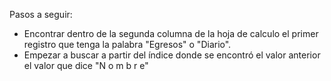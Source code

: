 Pasos a seguir:

- Encontrar dentro de la segunda columna de la hoja de calculo el primer registro que tenga la palabra "Egresos" o "Diario".
- Empezar a buscar a partir del índice donde se encontró el valor anterior el valor que dice "N o m b r e"
